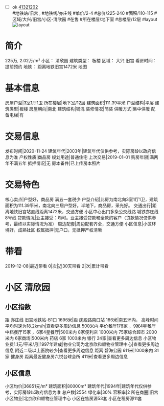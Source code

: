 - [ ] ok [41321202](https://bj.5i5j.com/ershoufang/41321202.html)  
 #地铁站/旧宫 ,  #地铁线/亦庄线
#单价/2-4 #总价/225-240 #面积/110-115   #区域/大兴/旧宫/小区-清欣园 #在售 #所在楼层/地下室 #总楼层/12层 #layout 
![layout](http://image16.5i5j.com/erp/house/4132/41321202/huxing/gkgaghgb23b2640f.jpg_P5.jpg) 
# 简介 
 225万,  2.02万/m² 
小区： 清欣园
建筑类型： 板楼
区域： 大兴 旧宫
看房时间： 提前预约
地铁： 距离地铁旧宫1472米 地图
# 基本信息 
 房屋户型|3室1厅1卫
所在楼层|地下室/12层
建筑面积|111.39平米
户型结构|平层
建筑类型|板楼
房屋朝向|南北
建筑结构|钢混
装修情况|简装
供暖方式|集中供暖
配备电梯|有
# 交易信息 
 发布时间|2020-11-24
建筑年代|2003年|建筑年代仅供参考，实际房龄以政府信息为准
产权性质|商品房
规划用途|普通住宅
上次交易|2019-01-01
购房年限|满两年不满五年
抵押情况|无
房本备件|已上传房本照片
# 交易特色 
 核心卖点|户型好，商品房 满五一套税少
户型介绍|此房为南北向3室1厅1卫，建筑面积为111.39平米，南北向三居户型好，半地下，商品房，采光好。
交通出行|距离地铁旧宫站直线距离1472米，交通方便 小区中心出门多条公交线路 城铁亦庄线 8号线
贷款情况|业主接受：均可。业主接受贷款和全款的客户（贷款情况仅供参考，最终以实际情况为准）
周边配套|周边配套齐全，交通方便
小区信息|小区环境好，成熟社区
权属抵押|无户口，无抵押产权清晰
# 带看 
 2019-12-08|最近带看	 0|次|近30天带看	 2|次|累计带看
# 小区 清欣园
## 小区指数 
 距 亦庄线 旧宫地铁站-B1口 1696米|距 庑殿路南口站 186米|南五环内， 高峰时间平均时速为18.2km/h|查看更多周边信息
500米内 平价餐厅178家 ，9家4星餐厅
中档餐厅15家 ，6家4星餐厅|500米内 8家便利店
1000米内 75家综合超市
2000米内 6家商场|500米内 药店 6家
1000米内 银行 24家|查看更多周边信息
小区物业费1.1元/平米/月|1997年建成|物业公司为北京欣和顺物业管理中心|查看更多周边信息
附近二级以上医院较少|查看更多周边信息
距离 碧海公园 611米|1000米内 31家 健身房
距离最近健身房六悦台球会所 411米|查看更多周边信息
## 小区信息 
 小区均价|36851元/m²
建筑面积|80000m²
建筑年代|1994年|建筑年代仅供参考，实际房龄以政府信息为准
总户数|2554
绿化率|30%
容积率|2
所在商圈|旧宫
小区物业|北京欣和顺物业管理中心
小区在售房源53套
小区在租房源11套
